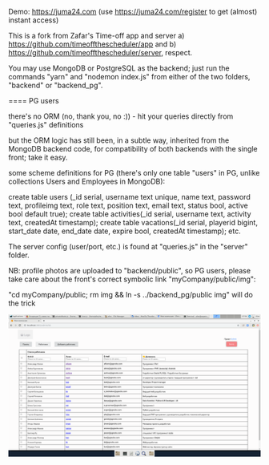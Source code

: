 Demo: https://juma24.com
(use https://juma24.com/register to get (almost) instant access)

This is a fork from Zafar's Time-off app and server a) https://github.com/timeoffthescheduler/app and b) https://github.com/timeoffthescheduler/server, respect.

You may use MongoDB or PostgreSQL as the backend; just run the commands "yarn" and  "nodemon index.js" from either of the two folders, "backend" or "backend_pg".


==== PG users

there's no ORM (no, thank you, no :)) - hit your queries directly from "queries.js" definitions

but the ORM logic has still been, in a subtle way, inherited from the MongoDB backend code, for compatibility of both backends with the single front; take it easy.

some scheme definitions for PG (there's only one table "users" in PG, unlike collections Users and Employees in MongoDB):

create table users (_id serial, username text unique, name text, password text, profileimg text, role text, position text, email text, status bool, active bool default true);
create table activities(_id serial, username text, activity text, createdAt timestamp);
create table vacations(_id serial, playerid bigint, start_date date, end_date date, expire bool, createdAt timestamp);
etc.

The server config (user/port, etc.) is found at "queries.js" in the "server" folder.

NB: profile photos are uploaded to "backend/public", so PG users, please take care about the front's correct symbolic link "myCompany/public/img":

"cd myCompany/public; rm img &&  ln -s ../backend_pg/public img" will do the trick 


![](./myCompany.png)
